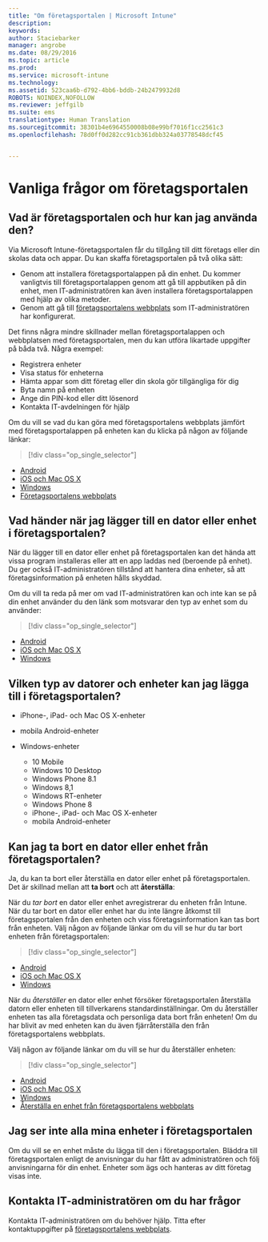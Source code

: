 ```yaml
---
title: "Om företagsportalen | Microsoft Intune"
description: 
keywords: 
author: Staciebarker
manager: angrobe
ms.date: 08/29/2016
ms.topic: article
ms.prod: 
ms.service: microsoft-intune
ms.technology: 
ms.assetid: 523caa6b-d792-4bb6-bddb-24b2479932d8
ROBOTS: NOINDEX,NOFOLLOW
ms.reviewer: jeffgilb
ms.suite: ems
translationtype: Human Translation
ms.sourcegitcommit: 38301b4e6964550008b08e99bf7016f1cc2561c3
ms.openlocfilehash: 78d0ff0d282cc91cb361dbb324a03778548dcf45


---
```


# Vanliga frågor om företagsportalen

## Vad är företagsportalen och hur kan jag använda den?
Via Microsoft Intune-företagsportalen får du tillgång till ditt företags eller din skolas data och appar. Du kan skaffa företagsportalen på två olika sätt:

- Genom att installera företagsportalappen på din enhet. Du kommer vanligtvis till företagsportalappen genom att gå till appbutiken på din enhet, men IT-administratören kan även installera företagsportalappen med hjälp av olika metoder.
- Genom att gå till [företagsportalens webbplats](http://portal.manage.microsoft.com) som IT-administratören har konfigurerat.

Det finns några mindre skillnader mellan företagsportalappen och webbplatsen med företagsportalen, men du kan utföra likartade uppgifter på båda två. Några exempel:

- Registrera enheter
- Visa status för enheterna
- Hämta appar som ditt företag eller din skola gör tillgängliga för dig
- Byta namn på enheten
- Ange din PIN-kod eller ditt lösenord
- Kontakta IT-avdelningen för hjälp

Om du vill se vad du kan göra med företagsportalens webbplats jämfört med företagsportalappen på enheten kan du klicka på någon av följande länkar:

> [!div class="op_single_selector"]
- [Android](using-your-android-device-with-intune.md)
- [iOS och Mac OS X](using-your-ios-or-mac-os-x-device-with-intune.md)
- [Windows](using-your-windows-device-with-intune.md)
- [Företagsportalens webbplats](using-the-intune-company-portal-website.md)

## Vad händer när jag lägger till en dator eller enhet i företagsportalen?
När du lägger till en dator eller enhet på företagsportalen kan det hända att vissa program installeras eller att en app laddas ned (beroende på enhet).  Du ger också IT-administratören tillstånd att hantera dina enheter, så att företagsinformation på enheten hålls skyddad.

Om du vill ta reda på mer om vad IT-administratören kan och inte kan se på din enhet använder du den länk som motsvarar den typ av enhet som du använder:

> [!div class="op_single_selector"]
- [Android](what-happens-if-you-install-the-company-portal-app-and-enroll-your-device-in-intune-android.md)
- [iOS och Mac OS X](what-happens-if-you-install-the-company-portal-app-and-enroll-your-device-in-intune-ios.md)
- [Windows](what-can-your-it-administrator-see-when-you-enroll-your-device-in-intune-windows.md)

## Vilken typ av datorer och enheter kan jag lägga till i företagsportalen?

-   iPhone-, iPad- och Mac OS X-enheter

-   mobila Android-enheter

-   Windows-enheter
    -   10 Mobile
    -   Windows 10 Desktop
    -   Windows Phone 8.1
    -   Windows 8,1
    -   Windows RT-enheter
    -   Windows Phone 8
    -   iPhone-, iPad- och Mac OS X-enheter
    -   mobila Android-enheter


## Kan jag ta bort en dator eller enhet från företagsportalen?
Ja, du kan ta bort eller återställa en dator eller enhet på företagsportalen. Det är skillnad mellan att **ta bort** och att **återställa**:

När du *tar bort* en dator eller enhet avregistrerar du enheten från Intune. När du tar bort en dator eller enhet har du inte längre åtkomst till företagsportalen från den enheten och viss företagsinformation kan tas bort från enheten. Välj någon av följande länkar om du vill se hur du tar bort enheten från företagsportalen:

> [!div class="op_single_selector"]
- [Android](unenroll-your-device-from-intune-android.md)
- [iOS och Mac OS X](unenroll-your-device-from-intune-ios.md)
- [Windows](unenroll-your-device-from-intune-windows.md)

När du *återställer* en dator eller enhet försöker företagsportalen återställa datorn eller enheten till tillverkarens standardinställningar. Om du återställer enheten tas alla företagsdata och personliga data bort från enheten! Om du har blivit av med enheten kan du även fjärråterställa den från företagsportalens webbplats.

Välj någon av följande länkar om du vill se hur du återställer enheten:

> [!div class="op_single_selector"]
- [Android](reset-erase-your-lost-or-stolen-device-android.md)
- [iOS och Mac OS X](reset-erase-your-lost-or-stolen-device-ios.md)
- [Windows](reset-erase-your-lost-or-stolen-device-windows.md)
- [Återställa en enhet från företagsportalens webbplats](reset-your-device-cpwebsite.md)

## Jag ser inte alla mina enheter i företagsportalen
Om du vill se en enhet måste du lägga till den i företagsportalen. Bläddra till företagsportalen enligt de anvisningar du har fått av administratören och följ anvisningarna för din enhet. Enheter som ägs och hanteras av ditt företag visas inte.

## Kontakta IT-administratören om du har frågor
Kontakta IT-administratören om du behöver hjälp. Titta efter kontaktuppgifter på [företagsportalens webbplats](http://portal.manage.microsoft.com).



<!--HONumber=Aug16_HO5-->



